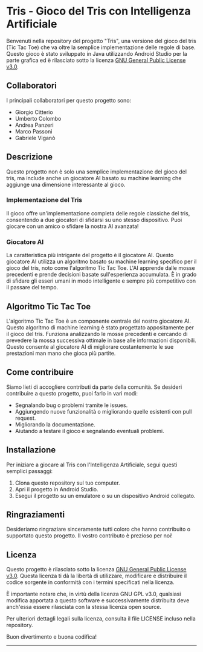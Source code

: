 # Tris - Gioco del Tris con Intelligenza Artificiale

Benvenuti nella repository del progetto "Tris", una versione del gioco del tris (Tic Tac Toe) che va oltre la semplice implementazione delle regole di base. Questo gioco è stato sviluppato in Java utilizzando Android Studio per la parte grafica ed è rilasciato sotto la licenza [GNU General Public License v3.0](https://opensource.org/licenses/GPL-3.0).

## Collaboratori

I principali collaboratori per questo progetto sono:

- Giorgio Citterio 
- Umberto Colombo 
- Andrea Panzeri
- Marco Passoni
- Gabriele Viganò

## Descrizione

Questo progetto non è solo una semplice implementazione del gioco del tris, ma include anche un giocatore AI basato su machine learning che aggiunge una dimensione interessante al gioco. 

### Implementazione del Tris

Il gioco offre un'implementazione completa delle regole classiche del tris, consentendo a due giocatori di sfidarsi su uno stesso dispositivo. Puoi giocare con un amico o sfidare la nostra AI avanzata!

### Giocatore AI

La caratteristica più intrigante del progetto è il giocatore AI. Questo giocatore AI utilizza un algoritmo basato su machine learning specifico per il gioco del tris, noto come l'algoritmo Tic Tac Toe. L'AI apprende dalle mosse precedenti e prende decisioni basate sull'esperienza accumulata. È in grado di sfidare gli esseri umani in modo intelligente e sempre più competitivo con il passare del tempo.

## Algoritmo Tic Tac Toe

L'algoritmo Tic Tac Toe è un componente centrale del nostro giocatore AI. Questo algoritmo di machine learning è stato progettato appositamente per il gioco del tris. Funziona analizzando le mosse precedenti e cercando di prevedere la mossa successiva ottimale in base alle informazioni disponibili. Questo consente al giocatore AI di migliorare costantemente le sue prestazioni man mano che gioca più partite.

## Come contribuire

Siamo lieti di accogliere contributi da parte della comunità. Se desideri contribuire a questo progetto, puoi farlo in vari modi:

- Segnalando bug o problemi tramite le issues.
- Aggiungendo nuove funzionalità o migliorando quelle esistenti con pull request.
- Migliorando la documentazione.
- Aiutando a testare il gioco e segnalando eventuali problemi.

## Installazione

Per iniziare a giocare al Tris con l'Intelligenza Artificiale, segui questi semplici passaggi:

1. Clona questo repository sul tuo computer.
2. Apri il progetto in Android Studio.
3. Esegui il progetto su un emulatore o su un dispositivo Android collegato.

## Ringraziamenti

Desideriamo ringraziare sinceramente tutti coloro che hanno contribuito o supportato questo progetto. Il vostro contributo è prezioso per noi!

## Licenza

Questo progetto è rilasciato sotto la licenza [GNU General Public License v3.0](https://opensource.org/licenses/GPL-3.0). Questa licenza ti dà la libertà di utilizzare, modificare e distribuire il codice sorgente in conformità con i termini specificati nella licenza.

È importante notare che, in virtù della licenza GNU GPL v3.0, qualsiasi modifica apportata a questo software e successivamente distribuita deve anch'essa essere rilasciata con la stessa licenza open source.

Per ulteriori dettagli legali sulla licenza, consulta il file LICENSE incluso nella repository.

Buon divertimento e buona codifica!

---
